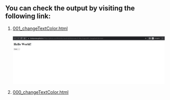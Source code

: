 ## You can check the output by visiting the following link:

1. <a target="_blank" href="https://htmlpreview.github.io/?https://github.com/Afirestriker/JavaScript/blob/main/JS_Mini_Projects/001_changeTextColor.html"> 001_changeTextColor.html </a>
<br><br>
![001_changeTextColor](./output_ss/001_changeTextColor.png "001_changeTextColor Screenshot")

2. <a target="_blank" href="https://htmlpreview.github.io/?https://github.com/Afirestriker/JavaScript/blob/main/JS_Mini_Projects/000_changeTextColorOnBtnClick.html"> 000_changeTextColor.html </a><br><br>
